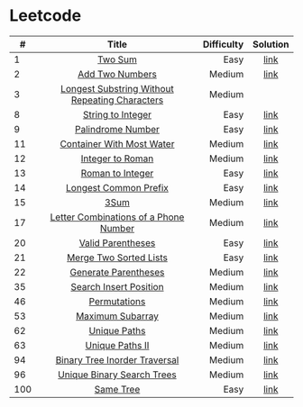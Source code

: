 # Leetcode

|   # | Title                                                                                                                           | Difficulty  | Solution                                    |
| --- | :-----:                                                                                                                         | ----------: | :-------:                                   |
|   1 | [Two Sum](https://leetcode.com/problems/two-sum/)                                                                               | Easy        | [link](./two_sum.cpp)                       |
|   2 | [Add Two Numbers](https://leetcode.com/problems/add-two-numbers/)                                                               | Medium      | [link](./add_numbers.cpp)                   |
|   3 | [Longest Substring Without Repeating Characters](https://leetcode.com/problems/longest-substring-without-repeating-characters/) | Medium      |                                             |
|   8 | [String to Integer](https://leetcode.com/problems/string-to-integer-atoi/)                                                      | Easy        | [link](./atoi.cpp)                          |
|   9 | [Palindrome Number](https://leetcode.com/problems/palindrome-number/)                                                           | Easy        | [link](./palindrome_number.cpp)             |
|  11 | [Container With Most Water](https://leetcode.com/problems/container-with-most-water/)                                           | Medium      | [link](./container_with_most_water.cpp)     |
|  12 | [Integer to Roman](https://leetcode.com/problems/integer-to-roman/)                                                             | Medium      | [link](./integer_to_roman.cpp)              |
|  13 | [Roman to Integer](https://leetcode.com/problems/roman-to-integer/)                                                             | Easy        | [link](./roman_to_integer.cpp)              |
|  14 | [Longest Common Prefix](https://leetcode.com/problems/longest-common-prefix/)                                                   | Easy        | [link](./longest_common_prefix.cpp)         |
|  15 | [3Sum](https://leetcode.com/problems/3sum/)                                                                                     | Medium      | [link](./3sum.cpp)                          |
|  17 | [Letter Combinations of a Phone Number](https://leetcode.com/problems/letter-combinations-of-a-phone-number/)                   | Medium      | [link](./combination_phone_number.cpp)      |
|  20 | [Valid Parentheses](https://leetcode.com/problems/valid-parentheses/)                                                           | Easy        | [link](./valid_parentheses.cpp)             |
|  21 | [Merge Two Sorted Lists](https://leetcode.com/problems/merge-two-sorted-lists/)                                                 | Easy        | [link](./merge_two_sorted_lists.cpp)        |
|  22 | [Generate Parentheses](https://leetcode.com/problems/generate-parentheses/)                                                     | Medium      | [link](./generate_parentheses.cpp)          |
|  35 | [Search Insert Position](https://leetcode.com/problems/search-insert-position/)                                                 | Medium      | [link](./search_insert_position.cpp)        |
|  46 | [Permutations](https://leetcode.com/problems/permutations/)                                                                     | Medium      | [link](./permutations.cpp)                  |
|  53 | [Maximum Subarray](https://leetcode.com/problems/maximum-subarray/)                                                             | Medium      | [link](./maximum_subarray.cpp)              |
|  62 | [Unique Paths](https://leetcode.com/problems/unique-paths/)                                                                     | Medium      | [link](./unique_paths.cpp)                  |
|  63 | [Unique Paths II](https://leetcode.com/problems/unique-paths-ii/)                                                               | Medium      | [link](./unique_paths_2.cpp)                |
|  94 | [Binary Tree Inorder Traversal](https://leetcode.com/problems/binary-tree-inorder-traversal/)                                   | Medium      | [link](./binary_tree_inorder_traversal.cpp) |
|  96 | [Unique Binary Search Trees](https://leetcode.com/problems/unique-binary-search-trees/)                                         | Medium      | [link](./unique_bst.cpp)                    |
| 100 | [Same Tree](https://leetcode.com/problems/same-tree/)                                                                           | Easy        | [link](./same_tree.cpp)                     |



